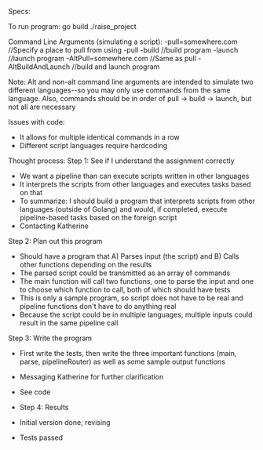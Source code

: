 Specs:

To run program:
go build
./raise_project

Command Line Arguments (simulating a script):
-pull=somewhere.com     //Specify a place to pull from using -pull
-build                  //build program
-launch                 //launch program
-AltPull=somewhere.com  //Same as pull
-AltBuildAndLaunch      //build and launch program

Note: Alt and non-alt command line arguments are intended to simulate two different languages--so you may only use commands from the same language. Also, commands should be in order of pull -> build -> launch, but not all are necessary

Issues with code:
- It allows for multiple identical commands in a row
- Different script languages require hardcoding

Thought process:
Step 1: See if I understand the assignment correctly
- We want a pipeline than can execute scripts written in other languages
- It interprets the scripts from other languages and executes tasks based on that
- To summarize: I should build a program that interprets scripts from other languages (outside of Golang) and would, if completed, execute pipeline-based tasks based on the foreign script
- Contacting Katherine

Step 2: Plan out this program
- Should have a program that A) Parses input (the script) and B) Calls other functions depending on the results
- The parsed script could be transmitted as an array of commands
- The main function will call two functions, one to parse the input and one to choose which function to call, both of which should have tests
- This is only a sample program, so script does not have to be real and pipeline functions don't have to do anything real 
- Because the script could be in multiple languages, multiple inputs could result in the same pipeline call

Step 3: Write the program
- First write the tests, then write the three important functions (main, parse, pipelineRouter) as well as some sample output functions
- Messaging Katherine for further clarification
- See code

- Step 4: Results
- Initial version done; revising
- Tests passed
